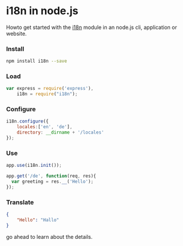 i18n in node.js
=======

Howto get started with the [i18n](https://www.npmjs.com/package/i18n) module in an node.js cli, application or website.

### Install
```sh
npm install i18n --save
```

### Load
```js
var express = require('express'),
    i18n = require("i18n");
```

### Configure

```js
i18n.configure({
    locales:['en', 'de'],
    directory: __dirname + '/locales'
});
```

### Use

```js
app.use(i18n.init());

app.get('/de', function(req, res){
  var greeting = res.__('Hello');
});
```

### Translate

```json
{
    "Hello": "Hallo"
}
```

go ahead to learn about the details. 
